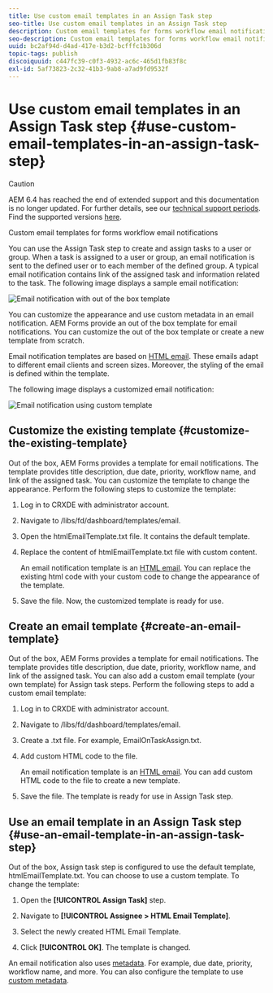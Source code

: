 ```yaml
---
title: Use custom email templates in an Assign Task step
seo-title: Use custom email templates in an Assign Task step
description: Custom email templates for forms workflow email notifications 
seo-description: Custom email templates for forms workflow email notifications 
uuid: bc2af94d-d4ad-417e-b3d2-bcfffc1b306d
topic-tags: publish
discoiquuid: c447fc39-c0f3-4932-ac6c-465d1fb83f8c
exl-id: 5af73823-2c32-41b3-9ab8-a7ad9fd9532f
---
```

# Use custom email templates in an Assign Task step {#use-custom-email-templates-in-an-assign-task-step}

>[!CAUTION]
>
>AEM 6.4 has reached the end of extended support and this documentation is no longer updated. For further details, see our [technical support periods](https://helpx.adobe.com/support/programs/eol-matrix.html). Find the supported versions [here](https://experienceleague.adobe.com/docs/).

Custom email templates for forms workflow email notifications 

You can use the Assign Task step to create and assign tasks to a user or group. When a task is assigned to a user or group, an email notification is sent to the defined user or to each member of the defined group. A typical email notification contains link of the assigned task and information related to the task. The following image displays a sample email notification:

![Email notification with out of the box template](do-not-localize/default-email-template.png)

You can customize the appearance and use custom metadata in an email notification. AEM Forms provide an out of the box template for email notifications. You can customize the out of the box template or create a new template from scratch.

Email notification templates are based on [HTML email](https://en.wikipedia.org/wiki/HTML_email). These emails adapt to different email clients and screen sizes. Moreover, the styling of the email is defined within the template.

The following image displays a customized email notification: 

![Email notification using custom template](do-not-localize/customized-email.png) 

## Customize the existing template {#customize-the-existing-template}

Out of the box, AEM Forms provides a template for email notifications. The template provides title description, due date, priority, workflow name, and link of the assigned task. You can customize the template to change the appearance. Perform the following steps to customize the template:

1. Log in to CRXDE with administrator account.  

1. Navigate to /libs/fd/dashboard/templates/email.  

1. Open the htmlEmailTemplate.txt file. It contains the default template.  

1. Replace the content of htmlEmailTemplate.txt file with custom content.

   An email notification template is an [HTML email](https://en.wikipedia.org/wiki/HTML_email). You can replace the existing html code with your custom code to change the appearance of the template.

1. Save the file. Now, the customized template is ready for use.

## Create an email template {#create-an-email-template}

Out of the box, AEM Forms provides a template for email notifications. The template provides title description, due date, priority, workflow name, and link of the assigned task. You can also add a custom email template (your own template) for Assign task steps. Perform the following steps to add a custom email template:

1. Log in to CRXDE with administrator account.  

1. Navigate to /libs/fd/dashboard/templates/email.  

1. Create a .txt file. For example, EmailOnTaskAssign.txt.  

1. Add custom HTML code to the file.

   An email notification template is an [HTML email](https://en.wikipedia.org/wiki/HTML_email). You can add custom HTML code to the file to create a new template.

1. Save the file. The template is ready for use in Assign Task step.

## Use an email template in an Assign Task step {#use-an-email-template-in-an-assign-task-step}

Out of the box, Assign task step is configured to use the default template, htmlEmailTemplate.txt. You can choose to use a custom template. To change the template:

1. Open the **[!UICONTROL Assign Task]** step.  

1. Navigate to **[!UICONTROL Assignee > HTML Email Template]**.  

1. Select the newly created HTML Email Template.  

1. Click **[!UICONTROL OK]**. The template is changed.

An email notification also uses [metadata](/help/forms/using/use-metadata-in-email-notifications.md). For example, due date, priority, workflow name, and more. You can also configure the template to use [custom metadata](/help/forms/using/use-metadata-in-email-notifications.md#using-custom-metadata-in-an-email-notification).
